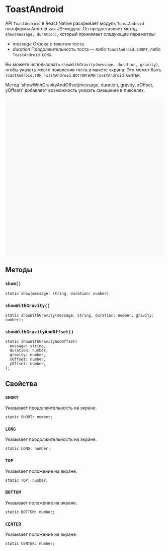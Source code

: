 # ToastAndroid

API `ToastAndroid` в React Native раскрывает модуль `ToastAndroid` платформы Android как JS-модуль. Он предоставляет метод `show(message, duration)`, который принимает следующие параметры:

-   _message_ Строка с текстом тоста.
-   _duration_ Продолжительность тоста — либо `ToastAndroid.SHORT`, либо `ToastAndroid.LONG`.

Вы можете использовать `showWithGravity(message, duration, gravity)`, чтобы указать место появления тоста в макете экрана. Это может быть `ToastAndroid.TOP`, `ToastAndroid.BOTTOM` или `ToastAndroid.CENTER`.

Метод 'showWithGravityAndOffset(message, duration, gravity, xOffset, yOffset)' добавляет возможность указать смещение в пикселях.

<div data-snack-id="@bndby/toast-android-api-example" data-snack-platform="web" data-snack-preview="true" data-snack-theme="light" style="overflow:hidden;background:#F9F9F9;border:1px solid var(--color-border);border-radius:4px;height:505px;width:100%"></div>

## Методы

### `show()`

```tsx
static show(message: string, duration: number);
```

### `showWithGravity()`

```tsx
static showWithGravity(message: string, duration: number, gravity: number);
```

### `showWithGravityAndOffset()`

```tsx
static showWithGravityAndOffset(
  message: string,
  duration: number,
  gravity: number,
  xOffset: number,
  yOffset: number,
);
```

## Свойства

### `SHORT`

Указывает продолжительность на экране.

```tsx
static SHORT: number;
```

### `LONG`

Указывает продолжительность на экране.

```tsx
static LONG: number;
```

### `TOP`

Указывает положение на экране.

```tsx
static TOP: number;
```

### `BOTTOM`

Указывает положение на экране.

```tsx
static BOTTOM: number;
```

### `CENTER`

Указывает положение на экране.

```tsx
static CENTER: number;
```
